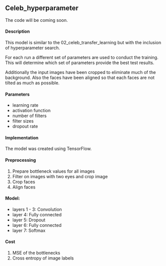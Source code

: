 ## Celeb_hyperparameter

The code will be coming soon.

#### Description
This model is similar to the 02_celeb_transfer_learning but with the inclusion of hyperparameter search.

For each run a different set of parameters are used to conduct the training. This will determine which set of parameters provide the best test results.

Additionally the input images have been cropped to eliminate much of the background. Also the faces have been aligned so that each faces are not tilted as much as possible.

#### Parameters
* learning rate
* activation function
* number of filters
* filter sizes
* dropout rate

#### Implementation

The model was created using TensorFlow.

#### Preprocessing
1. Prepare bottleneck values for all images
2. Filter on images with two eyes and crop image
3. Crop faces
4. Align faces

#### Model:
* layers 1 - 3: Convolution
* layer 4: Fully connected
* layer 5: Dropout
* layer 6: Fully connected
* layer 7: Softmax

#### Cost
1. MSE of the bottlenecks
2. Cross entropy of image labels
